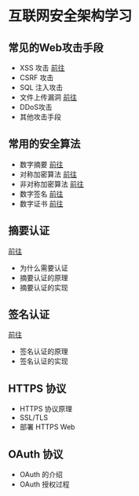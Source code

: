 # 互联网安全架构学习

## 常见的Web攻击手段
- XSS 攻击  <a href="src/main/java/com/zyh/常见的Web攻击手段/XSS攻击"  target="_blank">前往</a>
- CSRF 攻击
- SQL 注入攻击
- 文件上传漏洞  <a href="src/main/java/com/zyh/常见的Web攻击手段/文件类型判断"  target="_blank">前往</a>
- DDoS攻击
- 其他攻击手段

## 常用的安全算法

- 数字摘要 <a href="src/main/java/com/zyh/常用的安全算法/数字摘要"  target="_blank">前往</a>
- 对称加密算法 <a href="src/main/java/com/zyh/常用的安全算法/对称加密算法"  target="_blank">前往</a>
- 非对称加密算法 <a href="src/main/java/com/zyh/常用的安全算法/非对称加密算法"  target="_blank">前往</a>
- 数字签名 <a href="src/main/java/com/zyh/常用的安全算法/数字签名"  target="_blank">前往</a>
- 数字证书 <a href="src/main/java/com/zyh/常用的安全算法/数字证书"  target="_blank">前往</a>

## 摘要认证

 <a href="src/main/java/com/zyh/摘要认证"  target="_blank">前往</a>

- 为什么需要认证
- 摘要认证的原理
- 摘要认证的实现

## 签名认证

 <a href="src/main/java/com/zyh/常用的安全算法/签名认证"  target="_blank">前往</a>

- 签名认证的原理
- 签名认证的实现

## HTTPS 协议

- HTTPS 协议原理
- SSL/TLS
- 部署 HTTPS Web

## OAuth 协议

- OAuth 的介绍
- OAuth 授权过程